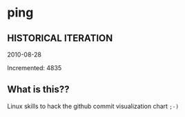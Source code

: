 # ping

## HISTORICAL ITERATION
2010-08-28

Incremented: 4835

## What is this?? 
Linux skills to hack the github commit visualization chart `;-)`
